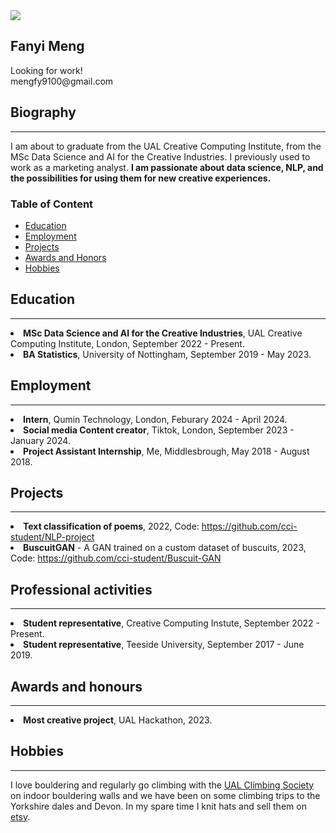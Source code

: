 <!doctype html>
<html>

<head>
  <title>Personal webpage</title>
  <meta charset="utf-8" name="viewport" content="width=device-width, initial-scale=1">
  <link href="css/frame.css" media="screen" rel="stylesheet" type="text/css" />
  <link href="css/controls.css" media="screen" rel="stylesheet" type="text/css" />
  <link href="css/custom.css" media="screen" rel="stylesheet" type="text/css" />
  <link href='https://fonts.googleapis.com/css?family=Open+Sans:400,700' rel='stylesheet' type='text/css'>
  <link href='https://fonts.googleapis.com/css?family=Open+Sans+Condensed:300,700' rel='stylesheet' type='text/css'>
  <link href="https://fonts.googleapis.com/css?family=Source+Sans+Pro:400,700" rel="stylesheet">
  <script src="https://ajax.googleapis.com/ajax/libs/jquery/3.3.1/jquery.min.js"></script>
  <script src="js/menu.js"></script>
  <script>
    (function (i, s, o, g, r, a, m) {
      i['GoogleAnalyticsObject'] = r;
      i[r] = i[r] || function () {
        (i[r].q = i[r].q || []).push(arguments)
      }, i[r].l = 1 * new Date();
      a = s.createElement(o),
        m = s.getElementsByTagName(o)[0];
      a.async = 1;
      a.src = g;
      m.parentNode.insertBefore(a, m)
    })(window, document, 'script', 'https://www.google-analytics.com/analytics.js', 'ga');
    ga('create', 'UA-103598896-1', 'auto');
    ga('send', 'pageview');
  </script>
</head>

<body>
  <div class="menu-container"></div>
  <div class="content-container">
    <div class="content">
      <div class="content-table flex-column">
        <div class="flex-row">
          <div class="flex-item flex-column">
            <img class="image" id="me" src="img/blank-profile-pic.jpeg">
          </div>
          <div class="flex-item flex-column">
            <h2>Fanyi Meng</h2>
            <p class="text">
              Looking for work!<br>
              mengfy9100@gmail.com<br>
           </p>
          </div>
        </div>
        <div class="flex-row">
          <div class="flex-item flex-column">
            <h2>Biography</h2>
            <hr>
            <p class="text">
              I am about to graduate from the UAL Creative Computing Institute, from the MSc Data Science and AI for the Creative Industries. I previously used to work as a marketing analyst.
              <b>I am passionate about data science, NLP, and the possibilities for using them for new creative experiences.</b> 
            </p>
            <h3>Table of Content</h3>
            <ul>
              <li><a href="#Education">Education</a></li>
              <li><a href="#Employment">Employment</a></li>
              <li><a href="#project">Projects</a></li>
              <li><a href="#award">Awards and Honors</a></li>
              <li><a href="#hobbies">Hobbies</a></li>
            </ul>
            <h2 id="project">Education</h2>
            <hr>
            <li><b>MSc Data Science and AI for the Creative Industries</b>, UAL Creative Computing Institute, London, September 2022 - Present.</li>
            <li><b>BA Statistics</b>, University of Nottingham, September 2019 - May 2023.</li>
            <h2 id="project">Employment</h2>
            <hr>
            <li><b>Intern</b>, Qumin Technology, London, Feburary 2024 - April 2024.</li>
            <li><b>Social media Content creator</b>, Tiktok, London, September 2023 - January 2024.</li>
            <li><b>Project Assistant Internship</b>, Me, Middlesbrough, May 2018 - August 2018.</li>
            <h2 id="project">Projects</h2>
            <hr>
            <li><b>Text classification of poems</b>, 2022, Code: <a href= "https://github.com/cci-student/NLP-project">https://github.com/cci-student/NLP-project</li></a>
            <li><b>BuscuitGAN</b> - A GAN trained on a custom dataset of buscuits, 2023, Code: <a href= "https://github.com/cci-student/Buscuit-GAN">https://github.com/cci-student/Buscuit-GAN</li></a>
            <h2 id="professional">Professional activities</h2>
            <hr>
            <li><b>Student representative</b>, Creative Computing Instute, September 2022 - Present.</li>
            <li><b>Student representative</b>, Teeside University, September 2017 - June 2019.</li>
            <h2 id="award">Awards and honours</h2>
            <hr>
            <li><b>Most creative project</b>, UAL Hackathon, 2023.</li>
            <h2 id="hobbies">Hobbies</h2>
            <hr>
            <p>I love bouldering and regularly go climbing with the <a href="https://www.arts-su.com/yourcommunities/clubs/club/ualclimbing/">UAL Climbing Society</a> on indoor bouldering walls and we have been on some climbing trips to the Yorkshire dales and Devon. In my spare time I knit hats and sell them on <a href="https://www.etsy.com/uk/">etsy</a>.</p>
          <!--End Projects-->
        </div>
      </div>
    </div>
  </div>
</body>

</html>
